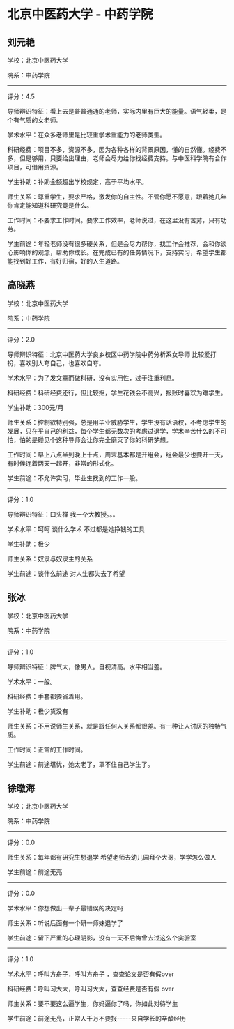 # 北京中医药大学 - 中药学院

## 刘元艳

学校：北京中医药大学

院系：中药学院

* * *

评分：4.5

导师辨识特征：看上去是普普通通的老师，实际内里有巨大的能量。语气轻柔，是个有气质的女老师。

学术水平：在众多老师里是比较重学术重能力的老师类型。

科研经费：项目不多，资源不多，因为各种各样的背景原因，懂的自然懂。经费不多，但是够用，只要给出理由，老师会尽力给你找经费支持。与中医科学院有合作项目，可借用资源。

学生补助：补助金额超出学校规定，高于平均水平。

师生关系：尊重学生，要求严格，激发你的自主性。不管你愿不愿意，跟着她几年你肯定能知道科研究竟是什么。

工作时间：不要求工作时间。要求工作效率，老师说过，在这里没有苦劳，只有功劳。

学生前途：年轻老师没有很多硬关系，但是会尽力帮你，找工作会推荐，会和你谈心影响你的观念，帮助你成长。在完成已有的任务情况下，支持实习，希望学生都能找到好工作，有好归宿，好的人生道路。

## 高晓燕

学校：北京中医药大学

院系：中药学院

* * *

评分：2.0

导师辨识特征：北京中医药大学良乡校区中药学院中药分析系女导师
比较爱打扮，喜欢别人夸自己，也喜欢自夸。

学术水平：为了发文章而做科研，没有实用性，过于注重利息。

科研经费：科研经费还行，但比较抠，学生花钱会不高兴，报账时喜欢为难学生。

学生补助：300元/月

师生关系：控制欲特别强，总是用毕业威胁学生，学生没有话语权，不考虑学生的发展，只在乎自己的利益，每个学生都无数次的考虑过退学，学术辛苦什么的不可怕，怕的是碰见个这种导师会让你完全磨灭了你的科研梦想。

工作时间：早上八点半到晚上十点，周末基本都是开组会，组会最少也要开一天，有时候连着两天一起开，非常的形式化。

学生前途：不允许实习，毕业生找到的工作一般。

* * *

评分：1.0

导师辨识特征：口头禅 我一个大教授。。。

学术水平：呵呵 谈什么学术 不过都是她挣钱的工具

学生补助：极少

师生关系：奴隶与奴隶主的关系

学生前途：谈什么前途 对人生都失去了希望

## 张冰

学校：北京中医药大学

院系：中药学院

* * *

评分：1.0

导师辨识特征：脾气大，像男人。自视清高。水平相当差。

学术水平：一般。

科研经费：手套都要省着用。

学生补助：极少货没有

师生关系：不用说师生关系，就是跟任何人关系都很差。有一种让人讨厌的独特气质。

工作时间：正常的工作时间。

学生前途：前途堪忧，她太老了，罩不住自己学生了。

## 徐暾海

学校：北京中医药大学

院系：中药学院

* * *

评分：0.0

师生关系：每年都有研究生想退学
希望老师去幼儿园拜个大哥，学学怎么做人

学生前途：前途无亮

* * *

评分：0.0

学术水平：你想做出一辈子最错误的决定吗

师生关系：听说后面有一个研一师妹退学了

学生前途：留下严重的心理阴影，没有一天不后悔曾去过这么个实验室

* * *

评分：1.0

学术水平：呼叫方舟子，呼叫方舟子 ，查查论文是否有假over

科研经费：呼叫习大大，呼叫习大大，查查经费是否有假 over

师生关系：要不要这么逼学生，你妈逼你了吗，你如此对待学生

学生前途：前途无亮，正常人千万不要报-----来自学长的辛酸经历